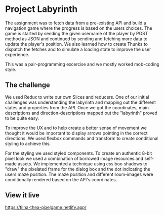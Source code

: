# Project Labyrinth

The assignment was to fetch data from a pre-existing API and build a navigation game where the progress is based on the users choices. The game is started by sending the given username of the player by POST method as JSON and continued by sending and fetching more data to update the player's position. We also learned how to create Thunks to dispatch the fetches and to simulate a loading state to improve the user experience. 

This was a pair-programming excercise and we mostly worked mob-coding style.


## The challenge

We used Redux to write our own Slices and reducers. One of our initial challenges was understanding the labyrinth and mapping out the different states and properties from the API. Once we got the coordinates, main descriptions and direction-descriptions mapped out the "labyrinth" proved to be quite easy.

To improve the UX and to help create a better sense of movement we thought it would be important to display arrows pointing in the correct directions. We used flexbox commands and transform to create conditional styling to achieve this.

For the styling we used styled components. To create an authentic 8-bit pixel look we used a combination of borrowed image resources and self-made assets. We implemented a technique using css box-shadows to "draw" the pixelated frame for the dialog box and the dot indicating the users maze position. The maze position and different room-images were conditionally rendered based on the API's coordinates.


## View it live

https://tiina-thea-pixelgame.netlify.app/